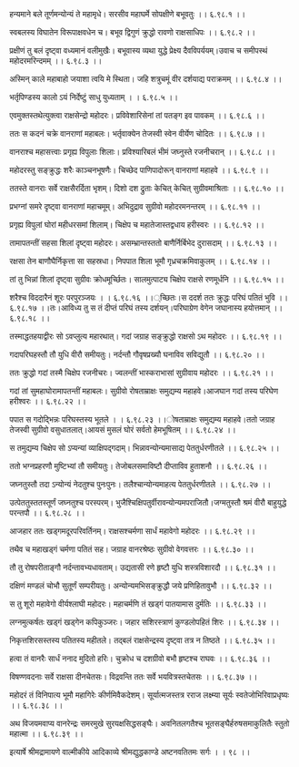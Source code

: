 हन्यमाने बले तूर्णमन्योन्यं ते महामृधे।
सरसीव महाघर्मे सोपक्षीणे बभूवतुः ।। ६.९८.१ ।।

स्वबलस्य विघातेन विरूपाक्षवधेन च।
बभूव द्विगुणं क्रुद्धो रावणो राक्षसाधिपः ।। ६.९८.२ ।।

प्रक्षीणं तु बलं दृष्ट्वा वध्यमानं वलीमुखैः।
बभूवास्य व्यथा युद्धे प्रेक्ष्य दैवविपर्ययम्।उवाच च समीपस्थं महोदरमरिन्दमम् ।। ६.९८.३ ।।

अस्मिन् काले महाबाहो जयाशा त्वयि मे स्थिता।
जहि शत्रुचमूं वीर दर्शयाद्य पराक्रमम् ।। ६.९८.४ ।।

भर्तृपिण्डस्य कालो ऽयं निर्देष्टुं साधु युध्यताम् ।
। ६.९८.५ ।।

एवमुक्तस्तथेत्युक्त्वा राक्षसेन्द्रो महोदरः।
प्रविवेशारिसेनां तां पतङ्ग इव पावकम् ।। ६.९८.६ ।।

ततः स कदनं चक्रे वानराणां महाबलः।
भर्तृवाक्येन तेजस्वी स्वेन वीर्येण चोदितः ।। ६.९८.७ ।।

वानराश्च महासत्त्वाः प्रगृह्य विपुलाः शिलाः।
प्रविश्यारिबलं भीमं जघ्नुस्ते रजनीचरान् ।। ६.९८.८ ।।

महोदरस्तु सङ्क्रुद्धः शरैः काञ्चनभूषणैः।
चिच्छेद पाणिपादोरून् वानराणां महाहवे ।। ६.९८.९ ।।

ततस्ते वानराः सर्वे राक्षसैरर्दिता भृशम्।
दिशो दश द्रुताः केचित् केचित् सुग्रीवमाश्रिताः ।। ६.९८.१० ।।

प्रभग्नां समरे दृष्ट्वा वानराणां महाचमूम्।
अभिदुद्राव सुग्रीवो महोदरमनन्तरम् ।। ६.९८.११ ।।

प्रगृह्य विपुलां घोरां महीधरसमां शिलाम्।
चिक्षेप च महातेजास्तद्वधाय हरीस्वरः ।। ६.९८.१२ ।।

तामापतन्तीं सहसा शिलां दृष्ट्वा महोदरः।
असम्भ्रान्तस्ततो बाणैर्निर्बिभेद दुरासदाम् ।। ६.९८.१३ ।।

रक्षसा तेन बाणौघैर्निकृत्ता सा सहस्रधा।
निपपात शिला भूमौ गृध्रचक्रमिवाकुलम् ।। ६.९८.१४ ।।

तां तु भिन्नां शिलां दृष्ट्वा सुग्रीवः क्रोधमूर्च्छितः।
सालमुत्पाट्य चिक्षेप राक्षसे रणमूर्धनि ।। ६.९८.१५ ।।

शरैश्च विददारैनं शूरः परपुरञ्जयः ।
। ६.९८.१६ ।।्च्छितः।स ददर्श ततः क्रुद्धः परिघं पतितं भुवि ।। ६.९८.१७ ।।तः।आविध्य तु स तं दीप्तं परिघं तस्य दर्शयन्।परिघाग्रेण वेगेन जघानास्य हयोत्तमान् ।। ६.९८.१८ ।।

तस्माद्धतहयाद्वीरः सो ऽवप्लुत्य महारथात्।
गदां जग्राह सङ्क्रुद्धो राक्षसो ऽथ महोदरः ।। ६.९८.१९ ।।

गदापरिघहस्तौ तौ युधि वीरौ समीयतुः।
नर्दन्तौ गौवृषप्रख्यौ घनाविव सविद्युतौ ।। ६.९८.२० ।।

ततः क्रुद्धो गदां तस्मै चिक्षेप रजनीचरः।
ज्वलन्तीं भास्कराभासां सुग्रीवाय महोदरः ।। ६.९८.२१ ।।

गदां तां सुमहाघोरामापतन्तीं महाबलः।
सुग्रीवो रोषताम्राक्षः समुद्यम्य महाहवे।आजघान गदां तस्य परिघेण हरीश्वरः ।। ६.९८.२२ ।।

पपात स गदोद्भिन्नः परिघस्तस्य भूतले ।
। ६.९८.२३ ।।ोषताम्राक्षः समुद्यम्य महाहवे।ततो जग्राह तेजस्वी सुग्रीवो वसुधातलात्।आयसं मुसलं घोरं सर्वतो हेमभूषितम् ।। ६.९८.२४ ।।

स तमुद्यम्य चिक्षेप सो ऽप्यन्यां व्याक्षिपद्गदाम्।
भिन्नावन्योन्यमासाद्य पेततुर्धरणीतले ।। ६.९८.२५ ।।

ततो भग्नप्रहरणौ मुष्टिभ्यां तौ समीयतुः।
तेजोबलसमाविष्टौ दीप्ताविव हुताशनौ ।। ६.९८.२६ ।।

जघ्नतुस्तौ तदा ऽन्योन्यं नेदतुश्च पुनःपुनः।
तलैश्चान्योन्यमाहत्य पेततुर्धरणीतले ।। ६.९८.२७ ।।

उत्पेततुस्ततस्तूर्णं जघ्नतुश्च परस्परम्।
भुजैश्चिक्षिपतुर्वीरावन्योन्यमपराजितौ।जग्मतुस्तौ श्रमं वीरौ बाहुयुद्धे परन्तपौ ।। ६.९८.२८ ।।

आजहार ततः खड्गमदूरपरिवर्तिनम्।
राक्षसश्चर्मणा सार्धं महावेगो महोदरः ।। ६.९८.२९ ।।

तथैव च महाखड्गं चर्मणा पतितं सह।
जग्राह वानरश्रेष्ठः सुग्रीवो वेगवत्तरः ।। ६.९८.३० ।।

तौ तु रोषपरीताङ्गौ नर्दन्तावभ्यधावताम्।
उद्यतासी रणे हृष्टौ युधि शस्त्रविशारदौ ।। ६.९८.३१ ।।

दक्षिणं मण्डलं चोभौ सुतूर्णं सम्परीयतुः।
अन्योन्यमभिसङ्क्रुद्धौ जये प्रणिहितावुभौ ।। ६.९८.३२ ।।

स तु शूरो महावेगो वीर्यश्लाघी महोदरः।
महाचर्मणि तं खड्गं पातयामास दुर्मतिः ।। ६.९८.३३ ।।

लग्नमुत्कर्षतः खड्गं खड्गेन कपिकुञ्जरः।
जहार सशिरस्त्राणं कुण्डलोपहितं शिरः ।। ६.९८.३४ ।।

निकृत्तशिरसस्तस्य पतितस्य महीतले।
तद्बलं राक्षसेन्द्रस्य दृष्ट्वा तत्र न तिष्ठते ।। ६.९८.३५ ।।

हत्वा तं वानरैः सार्धं ननाद मुदितो हरिः।
चुक्रोध च दशग्रीवो बभौ हृष्टश्च राघवः ।। ६.९८.३६ ।।

विषण्णवदनाः सर्वे राक्षसा दीनचेतसः।
विद्रवन्ति ततः सर्वे भयवित्रस्तचेतसः ।। ६.९८.३७ ।।

महोदरं तं विनिपात्य भूमौ महागिरेः कीर्णमिवैकदेशम्।
सूर्यात्मजस्तत्र रराज लक्ष्म्या सूर्यः स्वतेजोभिरिवाप्रधृष्यः ।। ६.९८.३८ ।।

अथ विजयमवाप्य वानरेन्द्रः समरमुखे सुरयक्षसिद्धसङ्घैः।
अवनितलगतैश्च भूतसङ्घैर्हरुषसमाकुलितैः स्तुतो महात्मा ।। ६.९८.३९ ।।

इत्यार्षे श्रीमद्रामायणे वाल्मीकीये आदिकाव्ये श्रीमद्युद्धकाण्डे अष्टनवतितमः सर्गः ।
। ९८ ।।

